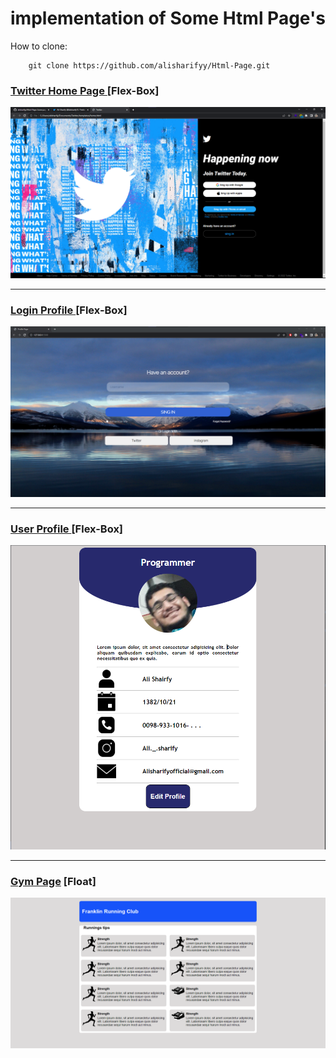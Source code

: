# implementation of Some Html Page's

How to clone:

        git clone https://github.com/alisharifyy/Html-Page.git
   
   
### <a href="./twitter-homePage" >Twitter Home Page </a> [Flex-Box]
<img src="./twitter-homePage/img/twitter.png" width="600px">   

___
   
### <a href="./login-Profile" >Login Profile </a> [Flex-Box]
<img src="./login-Profile/img/login.png" width="600px">   

___

### <a href="./User-Profile" >User Profile </a> [Flex-Box]
<img src="./User-Profile/img/demo.png" width="600px">

___

### <a href="./Gym_page" >Gym Page</a> [Float]
<img src='./Gym_page/images/float.png' width="600px">



